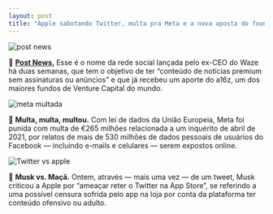 ```yaml
---
layout: post
title: "Apple sabotando Twitter, multa pra Meta e a nova aposta do founder do Waze"
---
```


![post news](https://i1.wp.com/androidfinal.com/wp-content/uploads/2022/11/Ex-CEO-do-Waze-quer-oferecer-uma-alternativa-ao-Twitter-com.jpg?resize=600,225)

📲 [**Post News.**](https://post.news/?r=wX2Ok) Esse é o nome da rede social lançada pelo ex-CEO do Waze há duas semanas, que tem o objetivo de ter “conteúdo de notícias premium sem assinaturas ou anúncios” e que já recebeu um aporte do a16z, um dos maiores fundos de Venture Capital do mundo.


![meta multada](https://tm.ibxk.com.br/2021/12/06/06112931631268.jpg?ims=600x225)

🔢 **Multa, multa, multou.** Com lei de dados da União Europeia, Meta foi punida com multa de €265 milhões relacionada a um inquérito de abril de 2021, por relatos de mais de 530 milhões de dados pessoais de usuários do Facebook — incluindo e-mails e celulares — serem expostos online.

![Twitter vs apple](https://i1.wp.com/cdn.appleosophy.com/2018/06/Apple-and-Twitter-2.png?resize=600,225)

🥊 **Musk vs. Maçã.** Ontem, através — mais uma vez — de um tweet, Musk criticou a Apple por “ameaçar reter o Twitter na App Store”, se referindo a uma possível censura sofrida pelo app na loja por conta da plataforma ter conteúdo ofensivo ou adulto.







